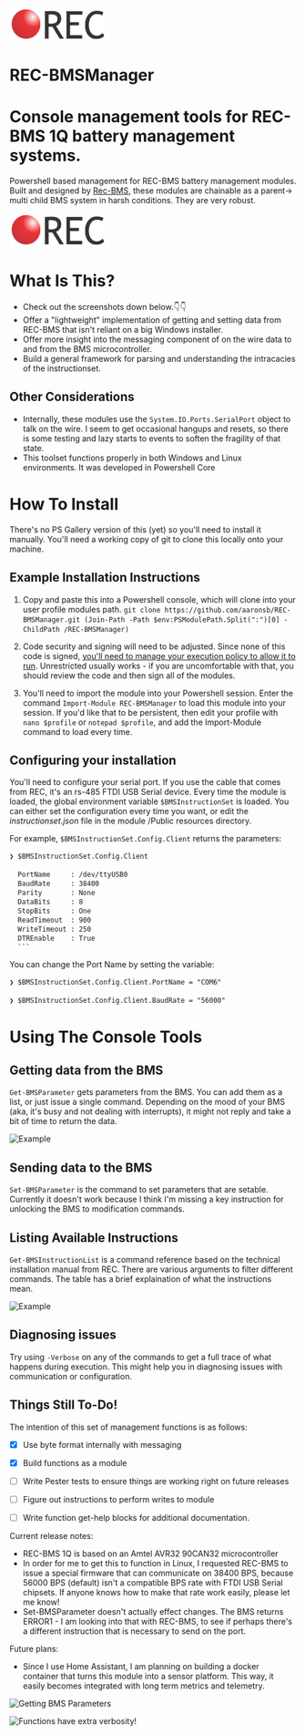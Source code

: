 ![REC-BMS](https://github.com/aaronsb/REC-BMSManager/raw/master/images/rec-logo.png)
# REC-BMSManager
# Console management tools for REC-BMS 1Q battery management systems.
Powershell based management for REC-BMS battery management modules. Built and designed by [Rec-BMS](http://rec-bms.com/), these modules are chainable as a parent-> multi child BMS system in harsh conditions. They are very robust.

![REC-BMS](https://github.com/aaronsb/REC-BMSManager/raw/master/images/rec-logo.png)

# What Is This?
* Check out the screenshots down below.👇👇
* Offer a "lightweight" implementation of getting and setting data from REC-BMS that isn't reliant on a big Windows installer.
* Offer more insight into the messaging component of on the wire data to and from the BMS microcontroller.
* Build a general framework for parsing and understanding the intracacies of the instructionset.

## Other Considerations
* Internally, these modules use the  ```System.IO.Ports.SerialPort``` object to talk on the wire. I seem to get occasional hangups and resets, so there is some testing and lazy starts to events to soften the fragility of that state.
* This toolset functions properly in both Windows and Linux environments. It was developed in Powershell Core

# How To Install
There's no PS Gallery version of this (yet) so you'll need to install it manually. You'll need a working copy of git to clone this locally onto your machine.

## Example Installation Instructions

1. Copy and paste this into a Powershell console, which will clone into your user profile modules path. ```git clone https://github.com/aaronsb/REC-BMSManager.git (Join-Path -Path $env:PSModulePath.Split(":")[0] -ChildPath /REC-BMSManager)```

2. Code security and signing will need to be adjusted. Since none of this code is signed, [you'll need to manage your execution policy to allow it to run](https://docs.microsoft.com/en-us/powershell/module/microsoft.powershell.security/set-executionpolicy?view=powershell-7). Unrestricted usually works - if you are uncomfortable with that, you should review the code and then sign all of the modules.

3. You'll need to import the module into your Powershell session. Enter the command ```Import-Module REC-BMSManager``` to load this module into your session. If you'd like that to be persistent, then edit your profile with ```nano $profile``` or ```notepad $profile```, and add the Import-Module command to load every time.

## Configuring your installation

You'll need to configure your serial port. If you use the cable that comes from REC, it's an rs-485 FTDI USB Serial device. Every time the module is loaded, the global environment variable ```$BMSInstructionSet``` is loaded. You can either set the configuration every time you want, or edit the _instructionset.json_ file in the module /Public resources directory.

For example, ```$BMSInstructionSet.Config.Client``` returns the parameters:

    
    ❯ $BMSInstructionSet.Config.Client

      PortName     : /dev/ttyUSB0
      BaudRate     : 38400
      Parity       : None
      DataBits     : 8
      StopBits     : One
      ReadTimeout  : 900
      WriteTimeout : 250
      DTREnable    : True
      ```
You can change the Port Name by setting the variable:

    ❯ $BMSInstructionSet.Config.Client.PortName = "COM6"
    
    ❯ $BMSInstructionSet.Config.Client.BaudRate = "56000"
    

# Using The Console Tools

## Getting data from the BMS
```Get-BMSParameter``` gets parameters from the BMS. You can add them as a list, or just issue a single command. Depending on the mood of your BMS (aka, it's busy and not dealing with interrupts), it might not reply and take a bit of time to return the data.

![Example](https://github.com/aaronsb/REC-BMSManager/raw/master/images/get-examples.gif)

## Sending data to the BMS
```Set-BMSParameter``` is the command to set parameters that are setable. Currently it doesn't work because I think I'm missing a key instruction for unlocking the BMS to modification commands.

## Listing Available Instructions
```Get-BMSInstructionList``` is a command reference based on the technical installation manual from REC. There are various arguments to filter different commands. The table has a brief explaination of what the instructions mean.

![Example](https://github.com/aaronsb/REC-BMSManager/raw/master/images/instructionlist.gif)

## Diagnosing issues
Try using ```-Verbose``` on any of the commands to get a full trace of what happens during execution. This might help you in diagnosing issues with communication or configuration.

## Things Still To-Do!
The intention of this set of management functions is as follows:

- [x] Use byte format internally with messaging
- [x] Build functions as a module
- [ ] Write Pester tests to ensure things are working right on future releases
- [ ] Figure out instructions to perform writes to module
- [ ] Write function get-help blocks for additional documentation.



Current release notes:
* REC-BMS 1Q is based on an Amtel AVR32 90CAN32 microcontroller
* In order for me to get this to function in Linux, I requested REC-BMS to issue a special firmware that can communicate on 38400 BPS, because 56000 BPS (default) isn't a compatible BPS rate with FTDI USB Serial chipsets. If anyone knows how to make that rate work easily, please let me know!
* Set-BMSParameter doesn't actually effect changes. The BMS returns ERROR1 - I am looking into that with REC-BMS, to see if perhaps there's a different instruction that is necessary to send on the port.

Future plans:
* Since I use Home Assistant, I am planning on building a docker container that turns this module into a sensor platform. This way, it easily becomes integrated with long term metrics and telemetry.


![Getting BMS Parameters](https://github.com/aaronsb/REC-BMSManager/raw/master/images/get-parameters.gif)

![Functions have extra verbosity!](https://github.com/aaronsb/REC-BMSManager/blob/master/images/get-bmsparameters-verbose.gif)
